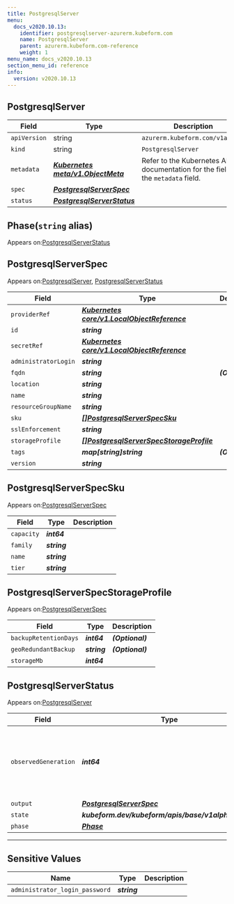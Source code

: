 ```yaml
---
title: PostgresqlServer
menu:
  docs_v2020.10.13:
    identifier: postgresqlserver-azurerm.kubeform.com
    name: PostgresqlServer
    parent: azurerm.kubeform.com-reference
    weight: 1
menu_name: docs_v2020.10.13
section_menu_id: reference
info:
  version: v2020.10.13
---
```


## PostgresqlServer
| Field | Type | Description |
| ------ | ----- | ----------- |
| `apiVersion` | string | `azurerm.kubeform.com/v1alpha1` |
|    `kind` | string | `PostgresqlServer` |
| `metadata` | ***[Kubernetes meta/v1.ObjectMeta](https://kubernetes.io/docs/reference/generated/kubernetes-api/v1.13/#objectmeta-v1-meta)***|Refer to the Kubernetes API documentation for the fields of the `metadata` field.|
| `spec` | ***[PostgresqlServerSpec](#postgresqlserverspec)***||
| `status` | ***[PostgresqlServerStatus](#postgresqlserverstatus)***||
## Phase(`string` alias)

Appears on:[PostgresqlServerStatus](#postgresqlserverstatus)

## PostgresqlServerSpec

Appears on:[PostgresqlServer](#postgresqlserver), [PostgresqlServerStatus](#postgresqlserverstatus)

| Field | Type | Description |
| ------ | ----- | ----------- |
| `providerRef` | ***[Kubernetes core/v1.LocalObjectReference](https://kubernetes.io/docs/reference/generated/kubernetes-api/v1.13/#localobjectreference-v1-core)***||
| `id` | ***string***||
| `secretRef` | ***[Kubernetes core/v1.LocalObjectReference](https://kubernetes.io/docs/reference/generated/kubernetes-api/v1.13/#localobjectreference-v1-core)***||
| `administratorLogin` | ***string***||
| `fqdn` | ***string***| ***(Optional)*** |
| `location` | ***string***||
| `name` | ***string***||
| `resourceGroupName` | ***string***||
| `sku` | ***[[]PostgresqlServerSpecSku](#postgresqlserverspecsku)***||
| `sslEnforcement` | ***string***||
| `storageProfile` | ***[[]PostgresqlServerSpecStorageProfile](#postgresqlserverspecstorageprofile)***||
| `tags` | ***map[string]string***| ***(Optional)*** |
| `version` | ***string***||
## PostgresqlServerSpecSku

Appears on:[PostgresqlServerSpec](#postgresqlserverspec)

| Field | Type | Description |
| ------ | ----- | ----------- |
| `capacity` | ***int64***||
| `family` | ***string***||
| `name` | ***string***||
| `tier` | ***string***||
## PostgresqlServerSpecStorageProfile

Appears on:[PostgresqlServerSpec](#postgresqlserverspec)

| Field | Type | Description |
| ------ | ----- | ----------- |
| `backupRetentionDays` | ***int64***| ***(Optional)*** |
| `geoRedundantBackup` | ***string***| ***(Optional)*** |
| `storageMb` | ***int64***||
## PostgresqlServerStatus

Appears on:[PostgresqlServer](#postgresqlserver)

| Field | Type | Description |
| ------ | ----- | ----------- |
| `observedGeneration` | ***int64***| ***(Optional)*** Resource generation, which is updated on mutation by the API Server.|
| `output` | ***[PostgresqlServerSpec](#postgresqlserverspec)***| ***(Optional)*** |
| `state` | ***kubeform.dev/kubeform/apis/base/v1alpha1.State***| ***(Optional)*** |
| `phase` | ***[Phase](#phase)***| ***(Optional)*** |
---
## Sensitive Values
| Name | Type | Description |
|------|------|-------------|
| `administrator_login_password` | ***string*** ||
